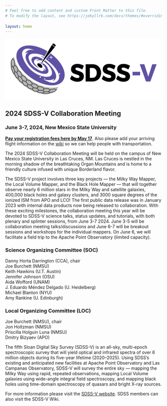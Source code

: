 ```yaml
---
# Feel free to add content and custom Front Matter to this file.
# To modify the layout, see https://jekyllrb.com/docs/themes/#overriding-theme-defaults

layout: home
---
```


![logo](logo.png)

## 2024 SDSS-V Collaboration Meeting

### June 3-7, 2024, New Mexico State University

[**Pay your registration fees here by May 17**](https://commerce.cashnet.com/nmsuSDSSpay). Also please add your arriving flight information on
the [wiki](https://sdss-wiki.atlassian.net/wiki/spaces/SDSS/pages/13343233/2024+SDSS-V+Collaboration+Meeting+Rides+and+Roommates) so we can
help people with transportation.



The 2024 SDSS-V Collaboration Meeting will be held on the campus
of New Mexico State University in Las Cruces, NM.  Las Cruces is nestled 
in the morning shadow of the breathtaking Organ Mountains and is home to
a friendly culture infused with unique Borderland flavor.  

The SDSS-V project involves three
key projects — the Milky Way Mapper, the Local Volume Mapper, and
the Black Hole Mapper — that will together observe nearly 6 million
stars in the Milky Way and satellite galaxies, 400,000 black holes
and galaxy clusters, and 3000 square degrees of the ionized ISM from APO and
LCO! The first public data release was in January 2023 with internal
data products now being released to collaboration. With these
exciting milestones, the collaboration meeting this year will be
devoted to SDSS-V science talks, status updates, and tutorials,
with both plenary and splinter sessions, from June 3-7 2024.
June 3-5 will be collaboration meeting talks/discussions and 
June 6-7 will be breakout sessions and workshops for the
individual mappers. On June 6, we will facilitate a field trip to 
the Apache Point Observatory (limited capacity).  

### Science Organizing Committee (SOC) <br>
Danny Horta Darrington (CCA), chair <br>
Joe Burchett (NMSU) <br>
Keith Hawkins (U.T. Austin) <br>
Jennifer Johnson (OSU) <br>
Aida Wofford (UNAM) <br>
J. Eduardo Méndez Delgado (U. Heidelberg) <br>
Michael Blanton (NYU) <br>
Amy Rankine (U. Edinburgh) <br>

### Local Organizing Committee (LOC) <br>
Joe Burchett (NMSU), chair <br>
Jon Holtzman (NMSU) <br>
Priscilla Holguin Luna (NMSU) <br>
Dmitry Bizyaev (APO) <br>

The fifth Sloan Digital Sky Survey (SDSS-V) is an all-sky, multi-epoch
spectroscopic survey that will yield optical and infrared spectra
of over 6 million objects during its five-year lifetime (2020–2025).
Using SDSS’s existing and anticipated new facilities at Apache Point
Observatory and Las Campanas Observatory, SDSS-V will survey the
entire sky — mapping the Milky Way using rapid, repeated observations,
mapping Local Volume galaxies using wide-angle integral field
spectroscopy, and mapping black holes using time-domain spectroscopy
of quasars and bright X-ray sources.

For more information please visit the [SDSS-V website](https://www.sdss.org/).
SDSS members can also visit the SDSS-V Wiki.
